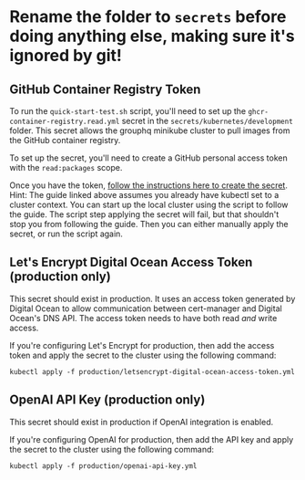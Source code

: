 # Rename the folder to `secrets` before doing anything else, making sure it's ignored by git!


## GitHub Container Registry Token
To run the `quick-start-test.sh` script, you'll need to set up the `ghcr-container-registry.read.yml` secret in the `secrets/kubernetes/development` folder.
This secret allows the grouphq minikube cluster to pull images from the GitHub container registry.

To set up the secret, you'll need to create a GitHub personal access token with the `read:packages` scope.

Once you have the token, [follow the instructions here to create the secret](https://kubernetes.io/docs/tasks/configure-pod-container/pull-image-private-registry/#registry-secret-existing-credentials).
Hint: The guide linked above assumes you already have kubectl set to a cluster context. You can start up
the local cluster using the script to follow the guide. The script step applying the secret will fail, but that
shouldn't stop you from following the guide. Then you can either manually apply the secret, or run the script again.

## Let's Encrypt Digital Ocean Access Token (production only)
This secret should exist in production. It uses an access token generated by Digital Ocean to allow communication between cert-manager and Digital Ocean's DNS API.
The access token needs to have both read _and_ write access.

If you're configuring Let's Encrypt for production, then add the access token and apply the secret to the cluster using the following command:
```shell
kubectl apply -f production/letsencrypt-digital-ocean-access-token.yml
```

## OpenAI API Key (production only)
This secret should exist in production if OpenAI integration is enabled.

If you're configuring OpenAI for production, then add the API key and apply the secret to the cluster using the following command:
```commandline
kubectl apply -f production/openai-api-key.yml
```